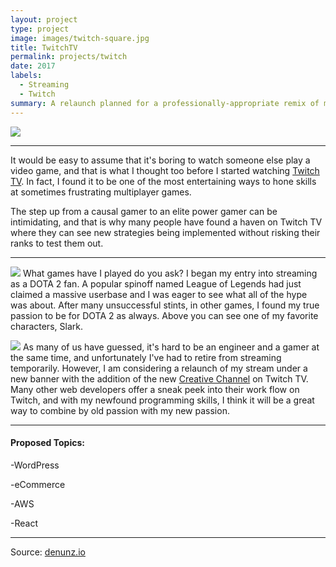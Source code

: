 ```yaml
---
layout: project
type: project
image: images/twitch-square.jpg
title: TwitchTV
permalink: projects/twitch
date: 2017
labels:
  - Streaming
  - Twitch
summary: A relaunch planned for a professionally-appropriate remix of my old Twitch.tv stream.
---
```


<img class="ui fluid image" src="{{ site.baseurl }}/images/twitch-banner.jpg">

<hr>

It would be easy to assume that it's boring to watch someone else play a video game, and that is what I thought too before I started watching [Twitch TV](http://twitch.tv/). In fact, I found it to be one of the most entertaining ways to hone skills at sometimes frustrating multiplayer games.

The step up from a causal gamer to an elite power gamer can be intimidating, and that is why many people have found a haven on Twitch TV where they can see new strategies being implemented without risking their ranks to test them out.

<hr>

<img class="ui small left floated image" src="{{ site.baseurl }}/images/slark.jpg"> What games have I played do you ask?
I began my entry into streaming as a DOTA 2 fan. A popular spinoff named League of Legends had just claimed a massive userbase and I was eager to see what all of the hype was about.
After many unsuccessful stints, in other games, I found my true passion to be for DOTA 2 as always. Above you can see one of my favorite characters, Slark.


<img class="ui small right floated image" src="{{ site.baseurl }}/images/creative.png"> As many of us have guessed, it's hard to be an engineer and a gamer at the same time, and unfortunately I've had to retire from streaming temporarily.
However, I am considering a relaunch of my stream under a new banner with the addition of the new [Creative Channel](https://www.twitch.tv/directory/game/Creative) on Twitch TV. Many other web developers offer a sneak peek into their work flow on Twitch, and with my newfound programming skills, I think it will be a great way to combine by old passion with my new passion.

<hr>

<h4> Proposed Topics: </h4>

-WordPress

-eCommerce

-AWS

-React

<hr>

Source: <a href="http://denunz.io"><i class="large home icon "></i>denunz.io</a>
